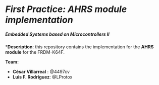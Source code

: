# ***First Practice: AHRS module implementation***
##### ***Embedded Systems based on Microcontrollers II***

***Description**: this repository contains the implementation for the **AHRS module** for the FRDM-K64F.

**Team:** 
- **César Villarreal** : @4497cv
- **Luis F. Rodríguez**: @LProtox






